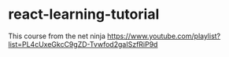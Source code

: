 # react-learning-tutorial
This course from the net ninja https://www.youtube.com/playlist?list=PL4cUxeGkcC9gZD-Tvwfod2gaISzfRiP9d
